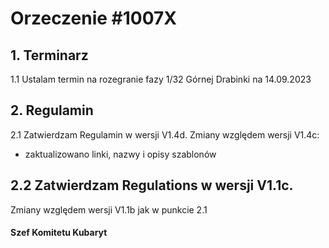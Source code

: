 # Orzeczenie #1007X

## 1. Terminarz
1.1 Ustalam termin na rozegranie fazy 1/32 Górnej Drabinki na 14.09.2023

## 2. Regulamin
2.1 Zatwierdzam Regulamin w wersji V1.4d. 
Zmiany względem wersji V1.4c:
- zaktualizowano linki, nazwy i opisy szablonów
## 2.2 Zatwierdzam Regulations w wersji V1.1c.
Zmiany względem wersji V1.1b jak w punkcie 2.1

#### Szef Komitetu Kubaryt
